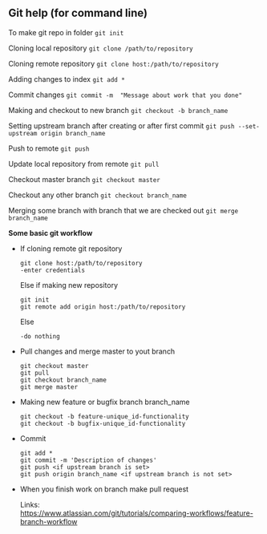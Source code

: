 ## Git help (for command line)

To make git repo in folder
`git init` 

Cloning local repository
`git clone /path/to/repository`

Cloning remote repository
`git clone host:/path/to/repository`

Adding changes to index 
`git add *`

Commit changes 
`git commit -m  "Message about work that you done"`

Making and checkout to new branch
`git checkout -b branch_name`

Setting upstream branch after creating or after first commit
`git push --set-upstream origin branch_name`

Push to remote
`git push`

Update local repository from remote
`git pull`

Checkout master branch
`git checkout master`

Checkout any other branch
`git checkout branch_name`

Merging some branch with branch that we are checked out
`git merge branch_name`

**Some basic git workflow**
* If cloning remote git repository
    ```
    git clone host:/path/to/repository
    -enter credentials
    ```
    Else if making new repository
    ```
    git init
    git remote add origin host:/path/to/repository
    ```
    Else 
    ```
    -do nothing
    ```    
* Pull changes and merge master to yout branch
    ```
    git checkout master
    git pull
    git checkout branch_name
    git merge master
   ```
* Making new feature or bugfix branch branch_name 
    ```
    git checkout -b feature-unique_id-functionality
    git checkout -b bugfix-unique_id-functionality
   ```
* Commit
    ```
    git add *
    git commit -m 'Description of changes'
    git push <if upstream branch is set>
    git push origin branch_name <if upstream branch is not set>
   ```
* When you finish work on branch make pull request


   
   Links:  
   https://www.atlassian.com/git/tutorials/comparing-workflows/feature-branch-workflow
